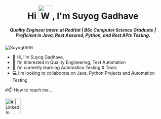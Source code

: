 <h1 align="center">Hi <img src="https://raw.githubusercontent.com/nixin72/nixin72/master/wave.gif"
         alt="Waving hand animated gif"
         height="45"
         width="45" />, I'm Suyog Gadhave</h1>
<h5 align="center">
Quality Engineer Intern at RedHat | BSc Computer Science Graduate | Proficient in Java, Rest Assured, Python, and Rest APIs Testing.
</h5>
<p align="left"> <img src="https://komarev.com/ghpvc/?username=Suyog0516&label=Profile%20views&color=0e75b6&style=flat" alt="Suyog0516" /> </p>
<p>

- 👋 Hi, I’m Suyog Gadhave,
- 👀 I’m interested in Quality Engineering, Test Automation
- 🌱 I’m currently learning Automation Testing & Tools
- 💻 I’m looking to collaborate on Java, Python Projects and Automation Testing

#📫 How to reach me...

[<img align="left" alt="# | LinkedIn" width="50px" hieght="50px" src="https://img.shields.io/badge/LinkedIn-0077B5?style=for-the-badge&logo=linkedin&logoColor=white"/>](https://www.linkedin.com/in/suyog-gadhave-b7424b248/)

<!---
Suyog0516/Suyog0516 is a ✨ special ✨ repository because its `README.md` (this file) appears on your GitHub profile.
You can click the Preview link to take a look at your changes.
--->
